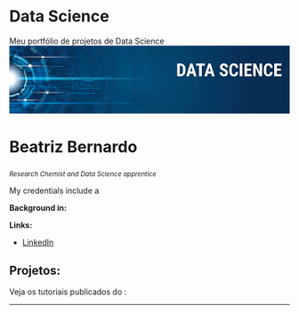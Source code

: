 # Data Science
Meu portfólio de projetos de Data Science
<img src="banner.png" >

# Beatriz Bernardo

<sub>*Research Chemist and Data Science apprentice* </sub>


My credentials include a 

**Background in:** 

**Links:**
* [LinkedIn](https://www.linkedin.com/in/beatriz-bernardo-7849b935/)


## Projetos:
Veja os tutoriais publicados do :



---
